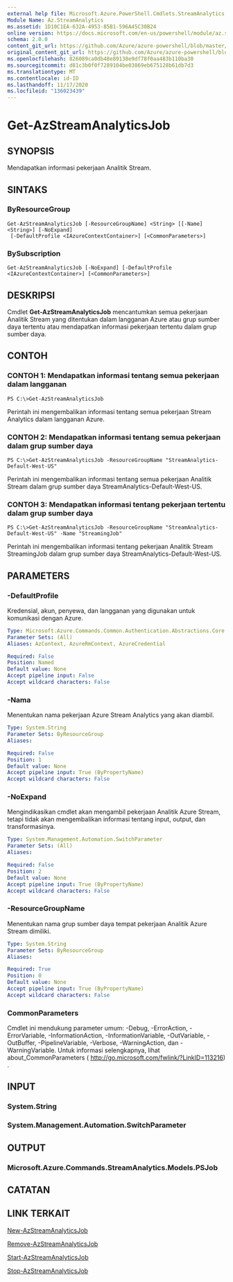 ```yaml
---
external help file: Microsoft.Azure.PowerShell.Cmdlets.StreamAnalytics.dll-Help.xml
Module Name: Az.StreamAnalytics
ms.assetid: 1D10C1EA-632A-4953-85B1-596A45C30B24
online version: https://docs.microsoft.com/en-us/powershell/module/az.streamanalytics/get-azstreamanalyticsjob
schema: 2.0.0
content_git_url: https://github.com/Azure/azure-powershell/blob/master/src/StreamAnalytics/StreamAnalytics/help/Get-AzStreamAnalyticsJob.md
original_content_git_url: https://github.com/Azure/azure-powershell/blob/master/src/StreamAnalytics/StreamAnalytics/help/Get-AzStreamAnalyticsJob.md
ms.openlocfilehash: 826089ca0db48e89138e9df78f0aa483b110ba30
ms.sourcegitcommit: d81c3b0f0f7289104be03869eb675128b61db7d3
ms.translationtype: MT
ms.contentlocale: id-ID
ms.lasthandoff: 11/17/2020
ms.locfileid: "136023439"
---
```

# Get-AzStreamAnalyticsJob

## SYNOPSIS
Mendapatkan informasi pekerjaan Analitik Stream.

## SINTAKS

### ByResourceGroup
```
Get-AzStreamAnalyticsJob [-ResourceGroupName] <String> [[-Name] <String>] [-NoExpand]
 [-DefaultProfile <IAzureContextContainer>] [<CommonParameters>]
```

### BySubscription
```
Get-AzStreamAnalyticsJob [-NoExpand] [-DefaultProfile <IAzureContextContainer>] [<CommonParameters>]
```

## DESKRIPSI
Cmdlet **Get-AzStreamAnalyticsJob** mencantumkan semua pekerjaan Analitik Stream yang ditentukan dalam langganan Azure atau grup sumber daya tertentu atau mendapatkan informasi pekerjaan tertentu dalam grup sumber daya.

## CONTOH

### CONTOH 1: Mendapatkan informasi tentang semua pekerjaan dalam langganan
```
PS C:\>Get-AzStreamAnalyticsJob
```

Perintah ini mengembalikan informasi tentang semua pekerjaan Stream Analytics dalam langganan Azure.

### CONTOH 2: Mendapatkan informasi tentang semua pekerjaan dalam grup sumber daya
```
PS C:\>Get-AzStreamAnalyticsJob -ResourceGroupName "StreamAnalytics-Default-West-US"
```

Perintah ini mengembalikan informasi tentang semua pekerjaan Analitik Stream dalam grup sumber daya StreamAnalytics-Default-West-US.

### CONTOH 3: Mendapatkan informasi tentang pekerjaan tertentu dalam grup sumber daya
```
PS C:\>Get-AzStreamAnalyticsJob -ResourceGroupName "StreamAnalytics-Default-West-US" -Name "StreamingJob"
```

Perintah ini mengembalikan informasi tentang pekerjaan Analitik Stream StreamingJob dalam grup sumber daya StreamAnalytics-Default-West-US.

## PARAMETERS

### -DefaultProfile
Kredensial, akun, penyewa, dan langganan yang digunakan untuk komunikasi dengan Azure.

```yaml
Type: Microsoft.Azure.Commands.Common.Authentication.Abstractions.Core.IAzureContextContainer
Parameter Sets: (All)
Aliases: AzContext, AzureRmContext, AzureCredential

Required: False
Position: Named
Default value: None
Accept pipeline input: False
Accept wildcard characters: False
```

### -Nama
Menentukan nama pekerjaan Azure Stream Analytics yang akan diambil.

```yaml
Type: System.String
Parameter Sets: ByResourceGroup
Aliases:

Required: False
Position: 1
Default value: None
Accept pipeline input: True (ByPropertyName)
Accept wildcard characters: False
```

### -NoExpand
Mengindikasikan cmdlet akan mengambil pekerjaan Analitik Azure Stream, tetapi tidak akan mengembalikan informasi tentang input, output, dan transformasinya.

```yaml
Type: System.Management.Automation.SwitchParameter
Parameter Sets: (All)
Aliases:

Required: False
Position: 2
Default value: None
Accept pipeline input: True (ByPropertyName)
Accept wildcard characters: False
```

### -ResourceGroupName
Menentukan nama grup sumber daya tempat pekerjaan Analitik Azure Stream dimiliki.

```yaml
Type: System.String
Parameter Sets: ByResourceGroup
Aliases:

Required: True
Position: 0
Default value: None
Accept pipeline input: True (ByPropertyName)
Accept wildcard characters: False
```

### CommonParameters
Cmdlet ini mendukung parameter umum: -Debug, -ErrorAction, -ErrorVariable, -InformationAction, -InformationVariable, -OutVariable, -OutBuffer, -PipelineVariable, -Verbose, -WarningAction, dan -WarningVariable. Untuk informasi selengkapnya, lihat about_CommonParameters ( http://go.microsoft.com/fwlink/?LinkID=113216) .

## INPUT

### System.String

### System.Management.Automation.SwitchParameter

## OUTPUT

### Microsoft.Azure.Commands.StreamAnalytics.Models.PSJob

## CATATAN

## LINK TERKAIT

[New-AzStreamAnalyticsJob](./New-AzStreamAnalyticsJob.md)

[Remove-AzStreamAnalyticsJob](./Remove-AzStreamAnalyticsJob.md)

[Start-AzStreamAnalyticsJob](./Start-AzStreamAnalyticsJob.md)

[Stop-AzStreamAnalyticsJob](./Stop-AzStreamAnalyticsJob.md)


